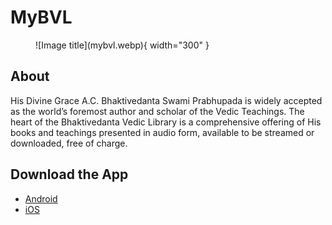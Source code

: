 # MyBVL
<figure markdown>
  ![Image title](mybvl.webp){ width="300" }
</figure>

## About
His Divine Grace A.C. Bhaktivedanta Swami Prabhupada is widely accepted as the world’s foremost author and scholar of the Vedic Teachings. The heart of the Bhaktivedanta Vedic Library is a comprehensive offering of His books and teachings presented in audio form, available to be streamed or downloaded, free of charge.

## Download the App

- [Android](https://play.google.com/store/apps/details?id=com.beyond.bvl)
- [iOS](https://apps.apple.com/us/app/my-bvl/id1452929393?ls=1)